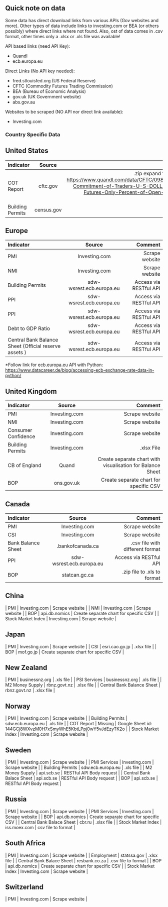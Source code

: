 ## Quick note on data

Some data has direct download links from various APIs (Gov websites and more).
Other types of data include links to investing.com or BEA (or others possibly) where direct links where not found. 
Also, ost of data comes in .csv format, other times only a .xlsx or .xls file was available!

API based links (need API Key):
- Quandl
- ecb.europa.eu

Direct Links (No API key needed):
- fred.stlouisfed.org (US Federal Reserve)
- CFTC (Commodity Futures Trading Commission)
- BEA (Bureau of Economic Analysis)
- gov.uk (UK Government website)
- abs.gov.au

Websites to be scraped (NO API nor direct link available):
- Investing.com


### Country Specific Data

## United States

| Indicator | Source | Comment |
| :---         |     :---:      |          ---: |
| COT Report   | cftc.gov     | .zip expand to .xls (or get from https://www.quandl.com/data/CFTC/098662_F_L_ALL_OI-Commitment-of-Traders-U-S-DOLLAR-INDEX-ICUS-Futures-Only-Percent-of-Open-Interest-Legacy-Format-098662)  |
| Building Permits   | census.gov     | .xls file  |

## Europe

| Indicator | Source | Comment |
| :---         |     :---:      |          ---: |
| PMI   | Investing.com | Scrape website  |
| NMI   | Investing.com | Scrape website  |
| Building Permits   | sdw-wsrest.ecb.europa.eu | Access via RESTful API |
| PPI   | sdw-wsrest.ecb.europa.eu | Access via RESTful API  |
| PPI   | sdw-wsrest.ecb.europa.eu | Access via RESTful API  |
| Debt to GDP Ratio | sdw-wsrest.ecb.europa.eu | Access via RESTful API  |
| Central Bank Balance Sheet (Official reserve assets ) | sdw-wsrest.ecb.europa.eu | Access via RESTful API |

*Follow link for ecb.europa.eu API with Python: https://www.datacareer.de/blog/accessing-ecb-exchange-rate-data-in-python/


## United Kingdom

| Indicator | Source | Comment |
| :---         |     :---:      |          ---: |
| PMI   | Investing.com     | Scrape website  |
| NMI   | Investing.com     | Scrape website  |
| Consumer Confidence   | Investing.com     | Scrape website  |
| Building Permits   | Investing.com     | .xlsx File  |
| CB of England   | Quand     | Create separate chart with visualisation for Balance Sheet  |
| BOP   | ons.gov.uk     | Create separate chart for specific CSV  |

## Canada

| Indicator | Source | Comment |
| :---         |     :---:      |          ---: |
| PMI   | Investing.com | Scrape website  |
| CSI   | Investing.com | Scrape website  |
| Bank Balance Sheet   | .bankofcanada.ca | .csv file with different format |
| PPI   | sdw-wsrest.ecb.europa.eu | Access via RESTful API  |
| BOP   | statcan.gc.ca | .zip file to .xls to format  |

## China

| PMI   | Investing.com | Scrape website  |
| NMI   | Investing.com | Scrape website  |
| BOP   | api.db.nomics     | Create separate chart for specific CSV  |
| Stock Market Index   | Investing.com | Scrape website  |

## Japan

| PMI   | Investing.com | Scrape website  |
| CSI   | esri.cao.go.jp | .xlsx file  |
| BOP   | mof.go.jp     | Create separate chart for specific CSV |

## New Zealand

| PMI   | businessnz.org | .xls file  |
| PSI Services   | businessnz.org | .xls file  |
| M2 Money Supply   | rbnz.govt.nz     | .xlsx file |
| Central Bank Balance Sheet   | rbnz.govt.nz     | .xlsx file |

## Norway

| PMI   | Investing.com | Scrape website  |
| Building Permits   | sdw.ecb.europa.eu | .xls file  |
| COT Report | Missing | Google Sheet id: 144GCj8WXvzM0H7xSmyWhE5KbtLPpj0wY5vJdEzyTK2o |
| Stock Market Index   | Investing.com | Scrape website  |

## Sweden

| PMI   | Investing.com | Scrape website  |
| PMI Services  | Investing.com | Scrape website  |
| Building Permits   | sdw.ecb.europa.eu | .xls file  |
| M2 Money Supply   | api.scb.se     | RESTful API Body request |
| Central Bank Balace Sheet   | api.scb.se     | RESTful API Body request |
| BOP   | api.scb.se     | RESTful API Body request |

## Russia

| PMI   | Investing.com | Scrape website  |
| PMI Services  | Investing.com | Scrape website  |
| BOP   | api.db.nomics     | Create separate chart for specific CSV |
| Central Bank Balace Sheet   | cbr.ru     | .xlsx file |
| Stock Market Index   | iss.moex.com | csv file to format  |

## South Africa

| PMI   | Investing.com | Scrape website  |
| Employment  | statssa.gov | .xlsx file  |
| Central Bank Balace Sheet   | resbank.co.za     | .csv file to format |
| BOP   | api.db.nomics     | Create separate chart for specific CSV |
| Stock Market Index   | Investing.com | Scrape website  |

## Switzerland

| PMI   | Investing.com | Scrape website  |